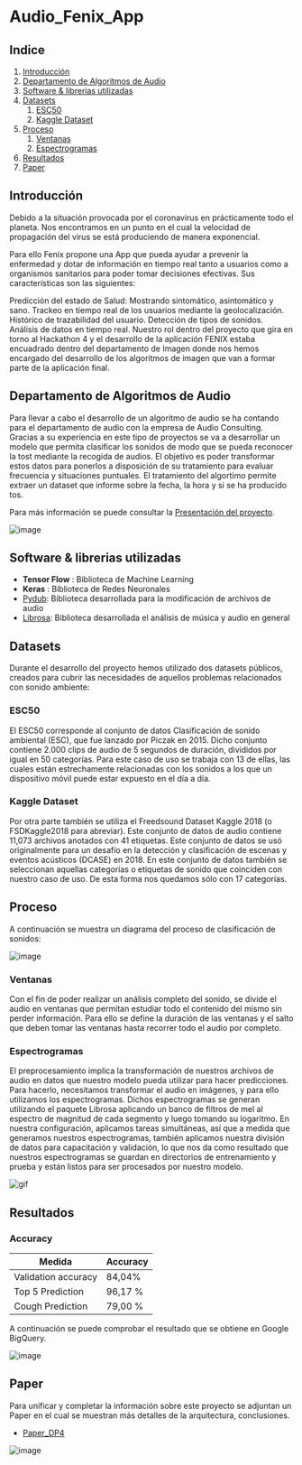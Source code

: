 # Audio_Fenix_App

## Indice

1. [Introducción](#introduccion)
2. [Departamento de Algoritmos de Audio](#algoritmo)
3. [Software & librerias utilizadas](#software)
4. [Datasets](#datasets)
    1. [ESC50](#ESC50)
    2. [Kaggle Dataset](#kaggledataset)
5. [Proceso](#proceso)
    1. [Ventanas](#window)
    2. [Espectrogramas](#spectrograms)
6. [Resultados](#resultado)
7. [Paper](#paper)


## Introducción <a name="introduccion"></a>

Debido a la situación provocada por el coronavirus en prácticamente todo el planeta. Nos encontramos en un punto en el cual la velocidad de propagación del virus se está produciendo de manera exponencial. 

Para ello Fenix propone una App que pueda ayudar a prevenir la enfermedad y dotar de información en tiempo real tanto a usuarios como a organismos sanitarios para poder tomar decisiones efectivas. Sus características son las siguientes: 

Predicción del estado de Salud: Mostrando sintomático, asintomático y sano.
Trackeo en tiempo real de los usuarios mediante la geolocalización. 
Histórico de trazabilidad del usuario.
Detección de tipos de sonidos.
Análisis de datos en tiempo real.
Nuestro rol dentro del proyecto que gira en torno al Hackathon 4 y el desarrollo de la aplicación FENIX estaba encuadrado dentro del departamento de Imagen donde nos hemos encargado del desarrollo de los algoritmos de imagen que van a formar parte de la aplicación final. 



## Departamento de Algoritmos de Audio <a name="algoritmo"></a>

Para llevar a cabo el desarrollo de un algoritmo de audio se ha contando para el departamento de audio con la empresa de Audio Consulting. Gracias a su experiencia en este tipo de proyectos se va a desarrollar un modelo que permita clasificar los sonidos de modo que se pueda reconocer la tost mediante la recogida de audios. 
El objetivo es poder transformar estos datos para ponerlos a disposición de su tratamiento para evaluar frecuencia y situaciones puntuales. El tratamiento del algortimo permite extraer un dataset que informe sobre la fecha, la hora y si se ha producido tos. 

Para más información se puede consultar la [Presentación del proyecto](https://github.com/gevama/Audio_Fenix_App/blob/master/4.%20Data%20example/Presentacio%CC%81n_DP4.pptx).

![image](https://github.com/gevama/Audio_Fenix_App/blob/master/4.%20Data%20example/Portada_presentacio%CC%81n.png)

## Software & librerias utilizadas <a name="software"></a>

* **Tensor Flow** : Biblioteca de Machine Learning
* **Keras** : Biblioteca de Redes Neuronales
* [Pydub](https://github.com/jiaaro/pydub): Biblioteca desarrollada para la modificación de archivos de audio
* [Librosa](https://github.com/librosa/librosa): Biblioteca desarrollada el análisis de música y audio en general

## Datasets <a name="datasets"></a>

Durante el desarrollo del proyecto hemos utilizado dos datasets públicos, creados para cubrir las necesidades de aquellos problemas relacionados con sonido ambiente:

### ESC50 <a name="ESC50"></a>

El ESC50 corresponde al conjunto de datos Clasificación de sonido ambiental (ESC), que fue lanzado por Piczak en 2015. Dicho conjunto contiene 2.000 clips de audio de 5 segundos de duración, divididos por igual en 50 categorías. Para este caso de uso se trabaja con 13 de ellas, las cuales están estrechamente relacionadas con los sonidos a los que un dispositivo móvil puede estar expuesto en el día a día.

### Kaggle Dataset <a name="kaggledataset"></a>

Por otra parte también se utiliza el Freedsound Dataset Kaggle 2018 (o FSDKaggle2018 para abreviar). Este conjunto de datos de audio contiene 11,073 archivos anotados con 41 etiquetas. Este conjunto de datos se usó originalmente para un desafío en la detección y clasificación de escenas y eventos acústicos (DCASE) en 2018. En este conjunto de datos también se seleccionan aquellas categorías o etiquetas de sonido que coinciden con nuestro caso de uso. De esta forma nos quedamos sólo con 17 categorías.

## Proceso<a name="proceso"></a>

A continuación se muestra un diagrama del proceso de clasificación de sonidos:

![image](https://github.com/gevama/Audio_Fenix_App/blob/master/4.%20Data%20example/Work_flow_DP4.jpeg)

### Ventanas<a name="window"></a>

Con el fin de poder realizar un análisis completo del sonido, se divide el audio en ventanas que permitan estudiar todo el contenido del mismo sin perder información. Para ello se define la duración de las ventanas y el salto que deben tomar las ventanas hasta recorrer todo el audio por completo.

### Espectrogramas<a name="spectrograms"></a>

El preprocesamiento implica la transformación de nuestros archivos de audio en datos que nuestro modelo pueda utilizar para hacer predicciones. Para hacerlo, necesitamos transformar el audio en imágenes, y para ello utilizamos los espectrogramas. Dichos espectrogramas se generan utilizando el paquete Librosa aplicando un banco de filtros de mel al espectro de magnitud de cada segmento y luego tomando su logaritmo.
En nuestra configuración, aplicamos tareas simultáneas, así que a medida que generamos nuestros espectrogramas, también aplicamos nuestra división de datos para capacitación y validación, lo que nos da como resultado que nuestros espectrogramas se guardan en directorios de entrenamiento y prueba y están listos para ser procesados ​​por nuestro modelo.

![gif](https://github.com/gevama/Audio_Fenix_App/blob/master/4.%20Data%20example/espectrograma.gif)

## Resultados <a name="resultados"></a>

### Accuracy 

| Medida  |    Accuracy    |
| ------------- | ------------- |
| Validation accuracy     |    84,04%    |
| Top 5 Prediction       |    96,17 %    |
| Cough Prediction    |    79,00 %    |

A continuación se puede comprobar el resultado que se obtiene en Google BigQuery.

![image](https://github.com/gevama/Audio_Fenix_App/blob/master/4.%20Data%20example/big_query.jpeg)


## Paper <a name="paper"></a>

Para unificar y completar la información sobre este proyecto se adjuntan un Paper en el cual se muestran más detalles de la arquitectura, conclusiones.

* [Paper_DP4](https://github.com/gevama/Audio_Fenix_App/blob/master/4.%20Data%20example/Paper_DP4.pdf)


![image](https://github.com/gevama/Audio_Fenix_App/blob/master/4.%20Data%20example/Image_abstract.png)

